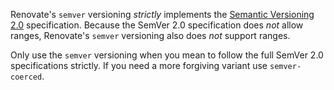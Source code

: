 Renovate's `semver` versioning _strictly_ implements the [Semantic Versioning 2.0](https://semver.org) specification.
Because the SemVer 2.0 specification does _not_ allow ranges, Renovate's `semver` versioning also does _not_ support ranges.

Only use the `semver` versioning when you mean to follow the full SemVer 2.0 specifications strictly.
If you need a more forgiving variant use `semver-coerced`.
